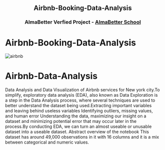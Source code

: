 <h2 align="center"> Airbnb-Booking-Data-Analysis </h1>
<h3 align="center"> AlmaBetter Verfied Project - <a href="https://www.almabetter.com/"> AlmaBetter School </a> </h5>



# Airbnb-Booking-Data-Analysis
   ![airbnb](https://user-images.githubusercontent.com/18574968/205450053-9b85f5a5-793a-4e4b-bf5d-00226e510865.jpg)

# Airbnb-Data-Analysis
Data Analysis and Data Visualization of Airbnb services for New york city.To simplify, exploratory data analysis (EDA), also known as Data Exploration is a step in the Data Analysis process, where several techniques are used to better understand the dataset being used.Extracting important variables and leaving behind useless variables
Identifying outliers, missing values, and human error Understanding the data, maximizing our insight on a dataset and minimizing potential error that may occur later in the process.By conducting EDA, we can turn an almost useable or unusable dataset into a useable dataset.
Abstract overview of the notebook
This dataset has around 49,000 observations in it with 16 columns and it is a mix between categorical and numeric values.
